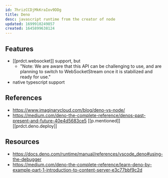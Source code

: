 ```yaml
---
id: 7hrizCCDjMkKraIov9DDg
title: Deno
desc: javascript runtime from the creator of node
updated: 1699910249857
created: 1645899638124
---
```



## Features

- [[prdct.websocket]] support, but
  - "Note: We are aware that this API can be challenging to use, and are planning to switch to WebSocketStream once it is stabilized and ready for use."
- native typescript support

## References

- https://www.imaginarycloud.com/blog/deno-vs-node/
- https://medium.com/deno-the-complete-reference/denos-past-present-and-future-40e4d5683ce5 [[p.mentioned]] [[prdct.deno.deploy]]

## Resources

- https://docs.deno.com/runtime/manual/references/vscode_deno#using-the-debugger
- https://medium.com/deno-the-complete-reference/learn-deno-by-example-part-1-introduction-to-content-server-e3c77bbf9c2d